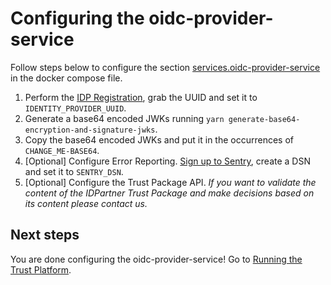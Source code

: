 # Configuring the oidc-provider-service
Follow steps below to configure the section [services.oidc-provider-service](https://github.com/idpartner-app/trust-platform-example/blob/trustPlatformExample/docker-compose.yml#L89) in the docker compose file.

1. Perform the [IDP Registration](registering-idps.md), grab the UUID and set it to `IDENTITY_PROVIDER_UUID`.
1. Generate a base64 encoded JWKs running `yarn generate-base64-encryption-and-signature-jwks`.
1. Copy the base64 encoded JWKs and put it in the occurrences of `CHANGE_ME-BASE64`.
1. [Optional] Configure Error Reporting. [Sign up to Sentry](https://sentry.io/signup/), create a DSN and set it to `SENTRY_DSN`.
1. [Optional] Configure the Trust Package API. _If you want to validate the content of the IDPartner Trust Package and make decisions based on its content please contact us._

## Next steps
You are done configuring the oidc-provider-service! Go to [Running the Trust Platform](running-trust-platform.md).